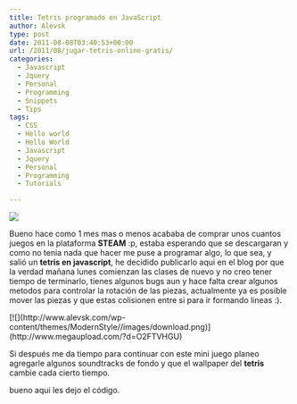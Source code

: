 ```yaml
---
title: Tetris programado en JavaScript
author: Alevsk
type: post
date: 2011-08-08T03:40:53+00:00
url: /2011/08/jugar-tetris-online-gratis/
categories:
  - Javascript
  - Jquery
  - Personal
  - Programming
  - Snippets
  - Tips
tags:
  - CSS
  - Hello world
  - Hello World
  - Javascript
  - Jquery
  - Personal
  - Programming
  - Tutorials

---
```

[![](/images/Captura-de-pantalla-2011-08-07-a-las-22.23.10.png)](http://www.alevsk.com/2011/08/jugar-tetris-online-gratis/captura-de-pantalla-2011-08-07-a-las-22-23-10/)

Bueno hace como 1 mes mas o menos acababa de comprar unos cuantos juegos en la plataforma **STEAM** :p, estaba esperando que se descargaran y como no tenia nada que hacer me puse a programar algo, lo que sea, y salió un **tetris en javascript**, he decidido publicarlo aqui en el blog por que la verdad mañana lunes comienzan las clases de nuevo y no creo tener tiempo de terminarlo, tienes algunos bugs aun y hace falta crear algunos metodos para controlar la rotación de las piezas, actualmente ya es posible mover las piezas y que estas colisionen entre si para ir formando lineas :).

<div class="demobox" style="margin-top:10px;">
[![](http://www.alevsk.com/wp-content/themes/ModernStyle//images/download.png)](http://www.megaupload.com/?d=O2FTVHGU)
</div>

Si después me da tiempo para continuar con este mini juego planeo agregarle algunos soundtracks de fondo y que el wallpaper del **tetris** cambie cada cierto tiempo.

bueno aqui les dejo el código.